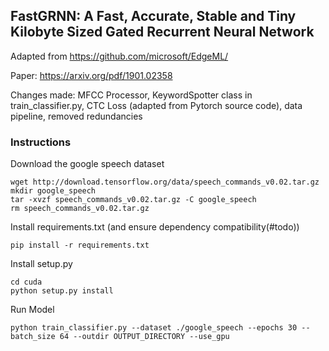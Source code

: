 ## FastGRNN: A Fast, Accurate, Stable and Tiny Kilobyte Sized Gated Recurrent Neural Network

Adapted from https://github.com/microsoft/EdgeML/

Paper: https://arxiv.org/pdf/1901.02358

Changes made: MFCC Processor, KeywordSpotter class in train_classifier.py, CTC Loss (adapted from Pytorch source code), data pipeline, removed redundancies

### Instructions

Download the google speech dataset

```
wget http://download.tensorflow.org/data/speech_commands_v0.02.tar.gz
mkdir google_speech
tar -xvzf speech_commands_v0.02.tar.gz -C google_speech
rm speech_commands_v0.02.tar.gz
```

Install requirements.txt (and ensure dependency compatibility(#todo))
```
pip install -r requirements.txt
```

Install setup.py
```
cd cuda
python setup.py install
```

Run Model
```
python train_classifier.py --dataset ./google_speech --epochs 30 --batch_size 64 --outdir OUTPUT_DIRECTORY --use_gpu
```